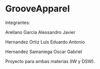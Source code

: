 # GrooveApparel
Integrantes:

Arellano García Alessandro Javier

Hernandez Ortiz Luis Eduardo Antonio

Hernandez Samaniega Oscar Gabriel

Proyecto para ambas materias (IW y DSW).
